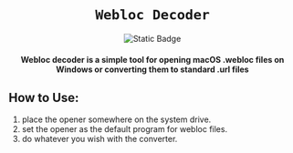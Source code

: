 <div align="center">
    
# `Webloc Decoder`
![Static Badge](https://img.shields.io/badge/v1.0.0--brightgreen)
#### Webloc decoder is a simple tool for opening macOS .webloc files on Windows or converting them to standard .url files
</div>

## How to Use:

1. place the opener somewhere on the system drive.
2. set the opener as the default program for webloc files.
3. do whatever you wish with the converter.
